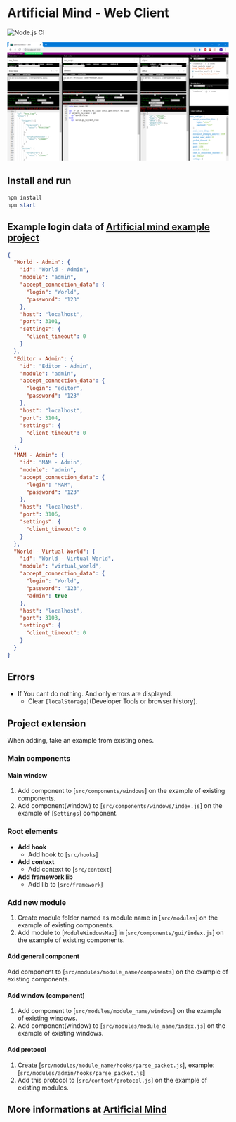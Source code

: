 # Artificial Mind - Web Client

![Node.js CI](https://github.com/Pioryd/am_web_client/workflows/Node.js%20CI/badge.svg?branch=master)

![Web Client GUI](https://github.com/Pioryd/am_web_client/blob/master/.github/web_client.png)

## Install and run

```powershell
npm install
npm start
```

## Example login data of [Artificial mind example project](https://github.com/Pioryd/am_web_client)

```json
{
  "World - Admin": {
    "id": "World - Admin",
    "module": "admin",
    "accept_connection_data": {
      "login": "World",
      "password": "123"
    },
    "host": "localhost",
    "port": 3101,
    "settings": {
      "client_timeout": 0
    }
  },
  "Editor - Admin": {
    "id": "Editor - Admin",
    "module": "admin",
    "accept_connection_data": {
      "login": "editor",
      "password": "123"
    },
    "host": "localhost",
    "port": 3104,
    "settings": {
      "client_timeout": 0
    }
  },
  "MAM - Admin": {
    "id": "MAM - Admin",
    "module": "admin",
    "accept_connection_data": {
      "login": "MAM",
      "password": "123"
    },
    "host": "localhost",
    "port": 3106,
    "settings": {
      "client_timeout": 0
    }
  },
  "World - Virtual World": {
    "id": "World - Virtual World",
    "module": "virtual_world",
    "accept_connection_data": {
      "login": "World",
      "password": "123",
      "admin": true
    },
    "host": "localhost",
    "port": 3103,
    "settings": {
      "client_timeout": 0
    }
  }
}
```

## Errors

- If You cant do nothing. And only errors are displayed.
  - Clear `[localStorage]`(Developer Tools or browser history).

## Project extension

When adding, take an example from existing ones.

### Main components

#### Main window

1. Add component to [`src/components/windows`] on the example of existing components.
2. Add component(window) to [`src/components/windows/index.js`] on the example of [`Settings`] component.

### Root elements

- **Add hook**
  - Add hook to [`src/hooks`]
- **Add context**
  - Add context to [`src/context`]
- **Add framework lib**
  - Add lib to [`src/framework`]

### Add new module

1. Create module folder named as module name in [`src/modules`] on the example of existing components.
2. Add module to [`ModuleWindowsMap`] in [`src/components/gui/index.js`] on the example of existing components.

#### Add general component

Add component to [`src/modules/module_name/components`] on the example of existing components.

#### Add window (component)

1. Add component to [`src/modules/module_name/windows`] on the example of existing windows.
2. Add component(window) to [`src/modules/module_name/index.js`] on the example of existing windows.

#### Add protocol

1. Create [`src/modules/module_name/hooks/parse_packet.js`], example: [`src/modules/admin/hooks/parse_packet.js`]
2. Add this protocol to [`src/context/protocol.js`] on the example of existing modules.

## More informations at [Artificial Mind](https://www.artificialmind.dev/)
